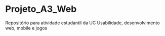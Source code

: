 # Projeto_A3_Web
Repositório para atividade estudantil da UC Usabilidade, desenvolvimento web, mobile e jogos

